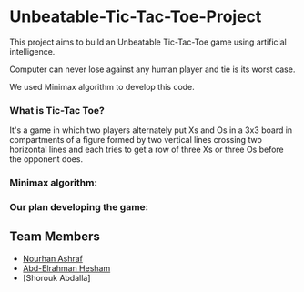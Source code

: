 # Unbeatable-Tic-Tac-Toe-Project

This project aims to build an Unbeatable Tic-Tac-Toe game using artificial intelligence.

Computer can never lose against any human player and tie is its worst case.

We used Minimax algorithm to develop this code.


### **What is Tic-Tac Toe?**

It's a game in which two players alternately put Xs and Os in a 3x3 board in compartments of a figure formed by two vertical lines 
crossing two horizontal lines and each tries to get a row of three Xs or three Os before the opponent does.


### **Minimax algorithm:**




### **Our plan developing the game:**



## Team Members
- [Nourhan Ashraf](https://github.com/nourhan-ashraf)
- [Abd-Elrahman Hesham](https://github.com/Red-Cloud2000)
- [Shorouk Abdalla]

